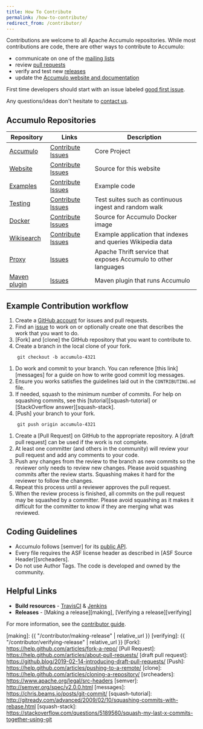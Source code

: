 ```yaml
---
title: How To Contribute
permalink: /how-to-contribute/
redirect_from: /contributor/
---
```


Contributions are welcome to all Apache Accumulo repositories. While most contributions are code,
there are other ways to contribute to Accumulo:

* communicate on one of the [mailing lists](/contact-us/#mailing-lists)
* review [pull requests](https://github.com/apache/accumulo/pulls)
* verify and test new [releases](/release/)
* update the [Accumulo website and documentation](https://github.com/apache/accumulo-website)

First time developers should start with an issue labeled [good first issue][good-first-issue].

Any questions/ideas don't hesitate to [contact us][contact].

## Accumulo Repositories

| Repository         | Links                          | Description
| -------------------| ------------------------------ | -----------
| [Accumulo][a]      | [Contribute][ac] [Issues][ai]  | Core Project
| [Website][w]       | [Contribute][wc] [Issues][wi]  | Source for this website
| [Examples][e]      | [Contribute][ec] [Issues][ei]  | Example code
| [Testing][t]       | [Contribute][tc] [Issues][ti]  | Test suites such as continuous ingest and random walk
| [Docker][d]        | [Contribute][dc] [Issues][di]  | Source for Accumulo Docker image
| [Wikisearch][s]    | [Contribute][sc] [Issues][si]  | Example application that indexes and queries Wikipedia data
| [Proxy][p]         | [Issues][pi]                   | Apache Thrift service that exposes Accumulo to other languages
| [Maven plugin][m]  | [Issues][mi]                   | Maven plugin that runs Accumulo

## Example Contribution workflow

1. Create a [GitHub account][github-join] for issues and pull requests.
1. Find an [issue][good-first-issue] to work on or optionally create one that describes the work that you want to do.
1. [Fork] and [clone] the GitHub repository that you want to contribute to.
1. Create a branch in the local clone of your fork.
```
    git checkout -b accumulo-4321
```
1. Do work and commit to your branch. You can reference [this link][messages] for a guide on how to write good commit log messages.
1. Ensure you works satisfies the guidelines laid out in the `CONTRIBUTING.md` file.
1. If needed, squash to the minimum number of commits. For help on squashing commits, see this [tutorial][squash-tutorial] or [StackOverflow answer][squash-stack].
1. [Push] your branch to your fork.
```
    git push origin accumulo-4321
```
1. Create a [Pull Request] on GitHub to the appropriate repository. A [draft pull request] can be used if the work is not complete.
1. At least one committer (and others in the community) will review your pull request and add any comments to your code.
1. Push any changes from the review to the branch as new commits so the reviewer only needs to review new changes. Please avoid squashing commits after the review starts. Squashing makes it hard for the reviewer to follow the changes.
1. Repeat this process until a reviewer approves the pull request.
1. When the review process is finished, all commits on the pull request may be squashed by a committer. Please avoid squashing as it makes it difficult for the committer to know if they are merging what was reviewed.

## Coding Guidelines

* Accumulo follows [semver] for its [public API](/api/).
* Every file requires the ASF license header as described in [ASF Source Header][srcheaders].
* Do not use Author Tags. The code is developed and owned by the community.

## Helpful Links

* **Build resources** - [TravisCI] & [Jenkins][jenkins]
* **Releases** - [Making a release][making], [Verifying a release][verifying]

For more information, see the [contributor guide](/contributors-guide/).

[good-first-issue]: https://github.com/apache/accumulo/issues?q=is%3Aissue+is%3Aopen+label%3A%22good+first+issue%22
[contact]: /contact-us/
[a]: https://github.com/apache/accumulo
[ac]: https://github.com/apache/accumulo/blob/master/CONTRIBUTING.md
[ai]: https://github.com/apache/accumulo/issues
[w]: https://github.com/apache/accumulo-website
[wc]: https://github.com/apache/accumulo-website/blob/master/CONTRIBUTING.md
[wi]: https://github.com/apache/accumulo-website/issues
[e]: https://github.com/apache/accumulo-examples
[ec]: https://github.com/apache/accumulo-examples/blob/master/CONTRIBUTING.md
[ei]: https://github.com/apache/accumulo-examples/issues
[t]: https://github.com/apache/accumulo-testing
[tc]: https://github.com/apache/accumulo-testing/blob/master/CONTRIBUTING.md
[ti]: https://github.com/apache/accumulo-testing/issues
[d]: https://github.com/apache/accumulo-docker
[dc]: https://github.com/apache/accumulo-docker/blob/master/CONTRIBUTING.md
[di]: https://github.com/apache/accumulo-docker/issues
[s]: https://github.com/apache/accumulo-wikisearch
[sc]: https://github.com/apache/accumulo-wikisearch/blob/master/CONTRIBUTING.md
[si]: https://github.com/apache/accumulo-wikisearch/issues
[p]: https://github.com/apache/accumulo-proxy
[pi]: https://github.com/apache/accumulo-proxy/issues
[m]: https://github.com/apache/accumulo-maven-plugin
[mi]: https://github.com/apache/accumulo-maven-plugin/issues
[github-join]: https://github.com/join
[GitHub]: https://github.com/apache/accumulo/pulls
[Jenkins]: https://builds.apache.org/view/A/view/Accumulo
[TravisCI]: https://travis-ci.org/apache/accumulo
[making]: {{ "/contributor/making-release" | relative_url }}
[verifying]: {{ "/contributor/verifying-release" | relative_url }}
[Fork]: https://help.github.com/articles/fork-a-repo/
[Pull Request]: https://help.github.com/articles/about-pull-requests/
[draft pull request]: https://github.blog/2019-02-14-introducing-draft-pull-requests/
[Push]: https://help.github.com/articles/pushing-to-a-remote/
[clone]: https://help.github.com/articles/cloning-a-repository/
[srcheaders]: https://www.apache.org/legal/src-headers
[semver]: http://semver.org/spec/v2.0.0.html
[messages]: https://chris.beams.io/posts/git-commit/
[squash-tutorial]: http://gitready.com/advanced/2009/02/10/squashing-commits-with-rebase.html
[squash-stack]: https://stackoverflow.com/questions/5189560/squash-my-last-x-commits-together-using-git
